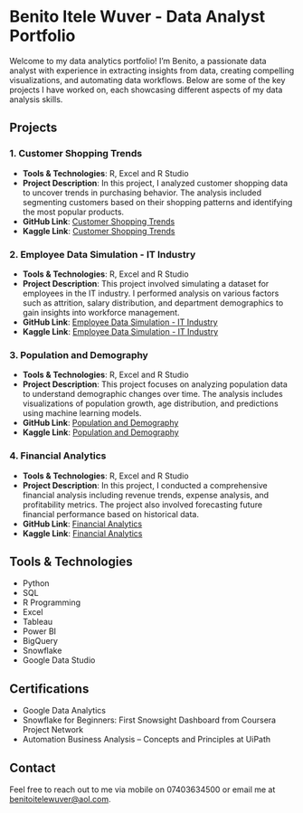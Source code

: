
# Benito Itele Wuver - Data Analyst Portfolio

Welcome to my data analytics portfolio! I’m Benito, a passionate data analyst with experience in extracting insights from data, creating compelling visualizations, and automating data workflows. Below are some of the key projects I have worked on, each showcasing different aspects of my data analysis skills.

## Projects

### 1. Customer Shopping Trends
- **Tools & Technologies**: R, Excel and R Studio
- **Project Description**: In this project, I analyzed customer shopping data to uncover trends in purchasing behavior. The analysis included segmenting customers based on their shopping patterns and identifying the most popular products.
- **GitHub Link**: [Customer Shopping Trends](https://github.com/cliffinn/customer-shopping-trends)
- **Kaggle Link**: [Customer Shopping Trends](https://www.kaggle.com/code/benitoitelewuver/customer-shopping-trends-datasets)

### 2. Employee Data Simulation - IT Industry
- **Tools & Technologies**: R, Excel and R Studio
- **Project Description**: This project involved simulating a dataset for employees in the IT industry. I performed analysis on various factors such as attrition, salary distribution, and department demographics to gain insights into workforce management.
- **GitHub Link**: [Employee Data Simulation - IT Industry](https://github.com/cliffinn/employee-data-simulation)
- **Kaggle Link**: [Employee Data Simulation - IT Industry](https://www.kaggle.com/code/benitoitelewuver/employee-data-simulation-dataset-eda-in-r)

### 3. Population and Demography
- **Tools & Technologies**: R, Excel and R Studio
- **Project Description**: This project focuses on analyzing population data to understand demographic changes over time. The analysis includes visualizations of population growth, age distribution, and predictions using machine learning models.
- **GitHub Link**: [Population and Demography](https://github.com/cliffinn/population-and-demography)
- **Kaggle Link**: [Population and Demography](https://www.kaggle.com/code/benitoitelewuver/population-and-demography-datasets)

### 4. Financial Analytics
- **Tools & Technologies**: R, Excel and R Studio
- **Project Description**: In this project, I conducted a comprehensive financial analysis including revenue trends, expense analysis, and profitability metrics. The project also involved forecasting future financial performance based on historical data.
- **GitHub Link**: [Financial Analytics](https://github.com/cliffinn/financial-analytics)
- **Kaggle Link**: [Financial Analytics](https://www.kaggle.com/code/benitoitelewuver/financial-analytics-datasets)


## Tools & Technologies
- Python
- SQL
- R Programming
- Excel
- Tableau
- Power BI
- BigQuery
- Snowflake
- Google Data Studio

## Certifications
- Google Data Analytics
- Snowflake for Beginners: First Snowsight Dashboard from Coursera Project Network
- Automation Business Analysis – Concepts and Principles at UiPath

## Contact
Feel free to reach out to me via mobile on 07403634500 or email me at benitoitelewuver@aol.com.

